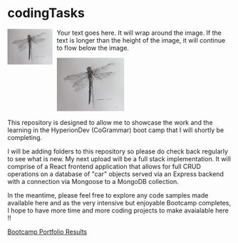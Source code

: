 # codingTasks

<img src="/Images/Dragonfly.jpg" width="20%" style="float: left; margin-right: 10px;" alt="Dragonfly">
<p>
  Your text goes here. It will wrap around the image. If the text is longer than the height of the image, it will continue to flow below the image.
</p>


<img src="/Images/Dragonfly.jpg" width="30%" alt="Dragonfly">

This repository is designed to allow me to showcase the work and the learning in the HyperionDev (CoGrammar) boot camp that I will shortly be completing.

I will be adding folders to this repository so please do check back regularly to see what is new. My next upload will be a full stack implementation. It will comprise of a React frontend application that allows for full CRUD operations on a database of "car" objects served via an Express backend with a connection via Mongoose to a MongoDB collection.

In the meantime, please feel free to explore any code samples made available here and as the very intensive but enjoyable Bootcamp completes, I hope to have more time and more coding projects to make avaialable here !! 

[Bootcamp Portfolio Results](https://www.hyperiondev.com/portfolio/AH24020013978/)
